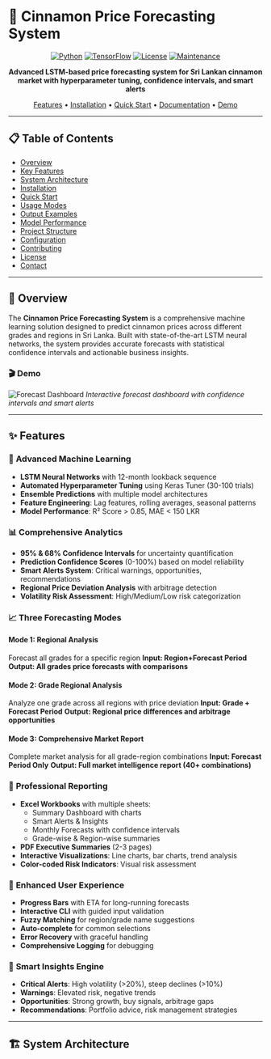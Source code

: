 # 🌿 Cinnamon Price Forecasting System

<div align="center">

[![Python](https://img.shields.io/badge/Python-3.8+-blue.svg)](https://www.python.org/downloads/)
[![TensorFlow](https://img.shields.io/badge/TensorFlow-2.x-orange.svg)](https://www.tensorflow.org/)
[![License](https://img.shields.io/badge/License-MIT-green.svg)](LICENSE)
[![Maintenance](https://img.shields.io/badge/Maintained%3F-yes-brightgreen.svg)](https://github.com/yourusername/cinnamon-forecasting/graphs/commit-activity)

**Advanced LSTM-based price forecasting system for Sri Lankan cinnamon market with hyperparameter tuning, confidence intervals, and smart alerts**

[Features](#-features) • [Installation](#-installation) • [Quick Start](#-quick-start) • [Documentation](#-documentation) • [Demo](#-demo)

</div>

---

## 📋 Table of Contents

- [Overview](#-overview)
- [Key Features](#-features)
- [System Architecture](#-system-architecture)
- [Installation](#-installation)
- [Quick Start](#-quick-start)
- [Usage Modes](#-usage-modes)
- [Output Examples](#-output-examples)
- [Model Performance](#-model-performance)
- [Project Structure](#-project-structure)
- [Configuration](#%EF%B8%8F-configuration)
- [Contributing](#-contributing)
- [License](#-license)
- [Contact](#-contact)

---

## 🎯 Overview

The **Cinnamon Price Forecasting System** is a comprehensive machine learning solution designed to predict cinnamon prices across different grades and regions in Sri Lanka. Built with state-of-the-art LSTM neural networks, the system provides accurate forecasts with statistical confidence intervals and actionable business insights.

### 🎬 Demo

![Forecast Dashboard](assets/output.png)
*Interactive forecast dashboard with confidence intervals and smart alerts*

---

## ✨ Features

### 🤖 **Advanced Machine Learning**
- **LSTM Neural Networks** with 12-month lookback sequence
- **Automated Hyperparameter Tuning** using Keras Tuner (30-100 trials)
- **Ensemble Predictions** with multiple model architectures
- **Feature Engineering**: Lag features, rolling averages, seasonal patterns
- **Model Performance**: R² Score > 0.85, MAE < 150 LKR

### 📊 **Comprehensive Analytics**
- **95% & 68% Confidence Intervals** for uncertainty quantification
- **Prediction Confidence Scores** (0-100%) based on model reliability
- **Smart Alerts System**: Critical warnings, opportunities, recommendations
- **Regional Price Deviation Analysis** with arbitrage detection
- **Volatility Risk Assessment**: High/Medium/Low risk categorization

### 📈 **Three Forecasting Modes**

#### Mode 1: Regional Analysis
Forecast all grades for a specific region
**Input: Region+Forecast Period**
**Output: All grades price forecasts with comparisons**

#### Mode 2: Grade Regional Analysis
Analyze one grade across all regions with price deviation
**Input: Grade + Forecast Period**
**Output: Regional price differences and arbitrage opportunities**

#### Mode 3: Comprehensive Market Report
Complete market analysis for all grade-region combinations
**Input: Forecast Period Only**
**Output: Full market intelligence report (40+ combinations)**

### 📄 **Professional Reporting**
- **Excel Workbooks** with multiple sheets:
  - Summary Dashboard with charts
  - Smart Alerts & Insights
  - Monthly Forecasts with confidence intervals
  - Grade-wise & Region-wise summaries
- **PDF Executive Summaries** (2-3 pages)
- **Interactive Visualizations**: Line charts, bar charts, trend analysis
- **Color-coded Risk Indicators**: Visual risk assessment

### 🎨 **Enhanced User Experience**
- **Progress Bars** with ETA for long-running forecasts
- **Interactive CLI** with guided input validation
- **Fuzzy Matching** for region/grade name suggestions
- **Auto-complete** for common selections
- **Error Recovery** with graceful handling
- **Comprehensive Logging** for debugging

### 🔔 **Smart Insights Engine**
- **Critical Alerts**: High volatility (>20%), steep declines (>10%)
- **Warnings**: Elevated risk, negative trends
- **Opportunities**: Strong growth, buy signals, arbitrage gaps
- **Recommendations**: Portfolio advice, risk management strategies

---

## 🏗️ System Architecture
